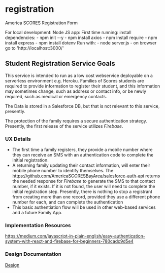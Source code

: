 # registration
America SCORES Registration Form

For local development:
Node JS app:
  First time running:
      install dependencies:
          - npm init --y
          - npm install axios
          - npm install require
          - npm install express
          - npm install dotenv
  Run with:
     - node server.js
     - on browser go to 'http://localhost:3000/'
 
## Student Registration Service Goals ##
This service is intended to run as a low cost webservice deployable on a serverless environment e.g. Heroku.
Families of Scores students are required to provide information to register their student, and this information may sometimes change, such as address or contact info, or be newly required, such as medical or emergency contacts.

The Data is stored in a Salesforce DB, but that is not relevant to this service, presently.

The protection of the family requires a secure authentication strategy. Presently, the first release of the service utilizes _Firebase_.

### UX Details ###

- The first time a family registers, they provide a mobile number where they can receive an SMS with an authentication code to complete the initial registration.
- A returning family updating their contact information, will enter their mobile phone number to identify themselves. The https://github.com/AmericaSCORESBayArea/salesforce-auth-api returns the needed response for _Firebase_ to generate the SMS to that contact number, if it exists. If it is not found, the user will need to complete the initial registration step. Presently, there is nothing to stop a registrant from creating more than one record, provided they use a different phone number for each, and can complete the authentication
- This basic authentiation flow will be used in other web-based services and a future Family App.

### Implementation Resources
https://medium.com/javascript-in-plain-english/easy-authentication-system-with-react-and-firebase-for-beginners-780cadc9d5e4

### Design Documentation
[Design](Design.md)
